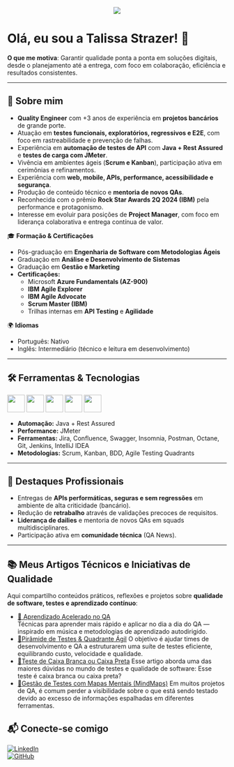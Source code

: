 <p align="center">
  <img src="https://capsule-render.vercel.app/api?text=Olá,+sou+a+Talissa+Strazer!&animation=fadeIn&type=waving&color=gradient&height=100"/>
</p>

# Olá, eu sou a Talissa Strazer! 👋

**O que me motiva**: Garantir qualidade ponta a ponta em soluções digitais, desde o planejamento até a entrega, com foco em colaboração, eficiência e resultados consistentes.

---

## 🚀 Sobre mim
- **Quality Engineer** com +3 anos de experiência em **projetos bancários** de grande porte.  
- Atuação em **testes funcionais, exploratórios, regressivos e E2E**, com foco em rastreabilidade e prevenção de falhas.  
- Experiência em **automação de testes de API** com **Java + Rest Assured** e **testes de carga com JMeter**.  
- Vivência em ambientes ágeis (**Scrum e Kanban**), participação ativa em cerimônias e refinamentos.  
- Experiência com **web, mobile, APIs, performance, acessibilidade e segurança**.  
- Produção de conteúdo técnico e **mentoria de novos QAs**.  
- Reconhecida com o prêmio **Rock Star Awards 2Q 2024 (IBM)** pela performance e protagonismo.  
- Interesse em evoluir para posições de **Project Manager**, com foco em liderança colaborativa e entrega contínua de valor.  

🎓 **Formação & Certificações**  
- Pós-graduação em **Engenharia de Software com Metodologias Ágeis**  
- Graduação em **Análise e Desenvolvimento de Sistemas**  
- Graduação em **Gestão e Marketing**  
- **Certificações:**  
  - Microsoft **Azure Fundamentals (AZ-900)**  
  - **IBM Agile Explorer**  
  - **IBM Agile Advocate**  
  - **Scrum Master (IBM)**  
  - Trilhas internas em **API Testing** e **Agilidade**  

🌍 **Idiomas**  
- Português: Nativo  
- Inglês: Intermediário (técnico e leitura em desenvolvimento)  

---

## 🛠️ Ferramentas & Tecnologias
<p align="left">
  <img src="https://cdn.jsdelivr.net/gh/devicons/devicon/icons/java/java-original.svg" width="40" height="40"/>
  <img src="https://cdn.jsdelivr.net/gh/devicons/devicon/icons/python/python-original.svg" width="40" height="40"/>
  <img src="https://cdn.jsdelivr.net/gh/devicons/devicon/icons/jira/jira-original.svg" width="40" height="40"/>
  <img src="https://cdn.jsdelivr.net/gh/devicons/devicon/icons/git/git-original.svg" width="40" height="40"/>
  <img src="https://cdn.jsdelivr.net/gh/devicons/devicon/icons/confluence/confluence-original.svg" width="40" height="40"/>
</p>

- **Automação:** Java + Rest Assured  
- **Performance:** JMeter  
- **Ferramentas:** Jira, Confluence, Swagger, Insomnia, Postman, Octane, Git, Jenkins, IntelliJ IDEA  
- **Metodologias:** Scrum, Kanban, BDD, Agile Testing Quadrants  

---

## 🌟 Destaques Profissionais
- Entregas de **APIs performáticas, seguras e sem regressões** em ambiente de alta criticidade (bancário).  
- Redução de **retrabalho** através de validações precoces de requisitos.  
- **Liderança de dailies** e mentoria de novos QAs em squads multidisciplinares.  
- Participação ativa em **comunidade técnica** (QA News).  

---

## 📚 Meus Artigos Técnicos e Iniciativas de Qualidade

Aqui compartilho conteúdos práticos, reflexões e projetos sobre **qualidade de software, testes e aprendizado contínuo**:

- [🚀 Aprendizado Acelerado no QA](https://github.com/talistrazer/aprendizado-acelerado)  
  Técnicas para aprender mais rápido e aplicar no dia a dia do QA — inspirado em música e metodologias de aprendizado autodirigido.
- [🚀Pirâmide de Testes & Quadrante Ágil](https://github.com/talistrazer/test-pyramid-agile.git)
  O objetivo é ajudar times de desenvolvimento e QA a estruturarem uma suíte de testes eficiente, equilibrando custo, velocidade e qualidade.
- [🚀Teste de Caixa Branca ou Caixa Preta](https://github.com/talistrazer/teste-caixa-branca-ou-preta)
  Esse artigo aborda uma das maiores dúvidas no mundo de testes e qualidade de software: Esse teste é caixa branca ou caixa preta?
- [🚀Gestão de Testes com Mapas Mentais (MindMaps)](https://github.com/talistrazer/Criando-um-Mapa-Mental-MindMap-.git)
   Em muitos projetos de QA, é comum perder a visibilidade sobre o que está sendo testado devido ao excesso de informações espalhadas em diferentes ferramentas.  


## 📬 Conecte-se comigo
[![LinkedIn][linkedin-shield]][linkedin-url]  
[![GitHub][github-shield]][github-url]  

[linkedin-shield]: https://img.shields.io/badge/LinkedIn-blue?logo=linkedin&logoColor=white
[linkedin-url]: https://www.linkedin.com/in/talissa-strazer/
[github-shield]: https://img.shields.io/badge/GitHub-black?logo=github&logoColor=white
[github-url]: https://github.com/talissastrazer
